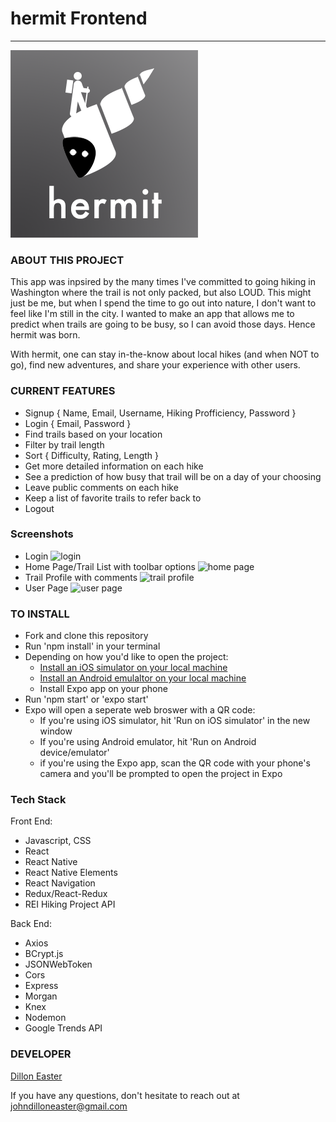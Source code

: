 # hermit Frontend
-------------------------------

![hermit logo][logo]

### ABOUT THIS PROJECT

This app was inpsired by the many times I've committed to going hiking in Washington where the trail is not only packed, but also LOUD. This might just be me, but when I spend the time to go out into nature, I don't want to feel like I'm still in the city. I wanted to make an app that allows me to predict when trails are going to be busy, so I can avoid those days. Hence hermit was born.

With hermit, one can stay in-the-know about local hikes (and when NOT to go), find new adventures, and share your experience with other users.

### CURRENT FEATURES

* Signup { Name, Email, Username, Hiking Profficiency, Password }
* Login { Email, Password }
* Find trails based on your location
* Filter by trail length
* Sort { Difficulty, Rating, Length }
* Get more detailed information on each hike
* See a prediction of how busy that trail will be on a day of your choosing
* Leave public comments on each hike
* Keep a list of favorite trails to refer back to
* Logout

### Screenshots

* Login
![login](https://snag.gy/kiS2Az.jpg "Login page")
* Home Page/Trail List with toolbar options
![home page](https://snag.gy/qG8hKO.jpg "Home page with toolbar options")
* Trail Profile with comments
![trail profile](https://snag.gy/VI0YZA.jpg "Trail page with comments")
* User Page
![user page](https://snag.gy/aF9CIi.jpg "User profile with logout")

### TO INSTALL

* Fork and clone this repository
* Run 'npm install' in your terminal
* Depending on how you'd like to open the project:
  * [Install an iOS simulator on your local machine](http://www.macinstruct.com/node/494)
  * [Install an Android emulaltor on your local machine](https://developer.android.com/studio/run/emulator)
  * Install Expo app on your phone
* Run 'npm start' or 'expo start'
* Expo will open a seperate web broswer with a QR code:
  * If you're using iOS simulator, hit 'Run on iOS simulator' in the new window
  * If you're using Android emulator, hit 'Run on Android device/emulator'
  * if you're using the Expo app, scan the QR code with your phone's camera and you'll be prompted to open the project in Expo

### Tech Stack

Front End:
* Javascript, CSS
* React
* React Native
* React Native Elements
* React Navigation
* Redux/React-Redux
* REI Hiking Project API

Back End:
* Axios
* BCrypt.js
* JSONWebToken
* Cors
* Express
* Morgan
* Knex
* Nodemon
* Google Trends API

### DEVELOPER

[Dillon Easter](http://johndilloneaster.surge.sh/)

If you have any questions, don't hesitate to reach out at [johndilloneaster@gmail.com](mailto:johndilloneaster@gmail.com)

[logo]: https://github.com/easterjd/hermit-frontend/blob/master/assets/images/hermiticonthumb.png "Hermit Logo"
